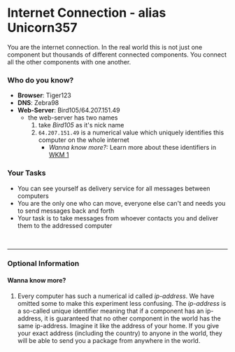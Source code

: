 # Internet Connection - alias Unicorn357

You are the internet connection. In the real world this is not just one component but thousands of different connected components.
You connect all the other components with one another.

### Who do you know?

- **Browser**: Tiger123
- **DNS**: Zebra98
- **Web-Server**: Bird105/64.207.151.49
  - the web-server has two names
    1. take _Bird105_ as it's nick name
    2. `64.207.151.49` is a numerical value which uniquely identifies this computer on the whole internet
       - _Wanna know more?:_ Learn more about these identifiers in [WKM 1](#wanna-know-more)

### Your Tasks

- You can see yourself as delivery service for all messages between computers
- You are the only one who can move, everyone else can't and needs you to send messages back and forth
- Your task is to take messages from whoever contacts you and deliver them to the addressed computer

&nbsp;

---

### Optional Information

#### Wanna know more?

1. Every computer has such a numerical id called _ip-address_. We have omitted some to make this experiment less confusing. The _ip-address_ is a so-called unique identifier meaning that if a component has an ip-address, it is guaranteed that no other component in the world has the same ip-address. Imagine it like the address of your home. If you give your exact address (including the country) to anyone in the world, they will be able to send you a package from anywhere in the world.
